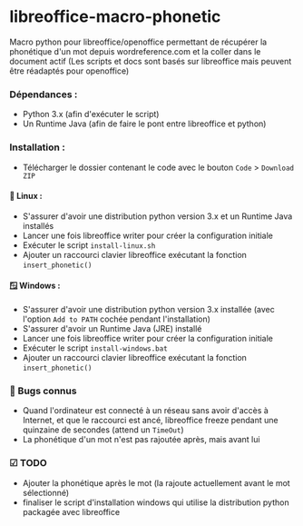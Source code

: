# libreoffice-macro-phonetic

Macro python pour libreoffice/openoffice permettant de récupérer la phonétique d'un mot depuis wordreference.com et la coller dans le document actif (Les scripts et docs sont basés sur libreoffice mais peuvent être réadaptés pour openoffice)

### Dépendances :

+ Python 3.x (afin d'exécuter le script)
+ Un Runtime Java (afin de faire le pont entre libreoffice et python)

### Installation :

+ Télécharger le dossier contenant le code avec le bouton `Code` > `Download ZIP`

#### 🐧 Linux : 

 - S'assurer d'avoir une distribution python version 3.x et un Runtime Java installés
 - Lancer une fois libreoffice writer pour créer la configuration initiale
 - Exécuter le script `install-linux.sh`
 - Ajouter un raccourci clavier libreoffice exécutant la fonction `insert_phonetic()`

#### 🪟 Windows :

 - S'assurer d'avoir une distribution python version 3.x installée (avec l'option `Add to PATH` cochée pendant l'installation)
 - S'assurer d'avoir un Runtime Java (JRE) installé
 - Lancer une fois libreoffice writer pour créer la configuration initiale
 - Exécuter le script `install-windows.bat`
 - Ajouter un raccourci clavier libreoffice exécutant la fonction `insert_phonetic()`

### 🐞 Bugs connus
 - Quand l'ordinateur est connecté à un réseau sans avoir d'accès à Internet, et que le raccourci est ancé, libreoffice freeze pendant une quinzaine de secondes (attend un `TimeOut`)
- La phonétique d'un mot n'est pas rajoutée après, mais avant lui

### ☑ TODO
 - Ajouter la phonétique après le mot (la rajoute actuellement avant le mot sélectionné)
 - finaliser le script d'installation windows qui utilise la distribution python packagée avec libreoffice
